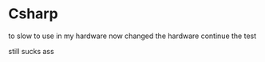 # Csharp


to slow to use in my hardware
now changed the hardware continue the test

still sucks ass
